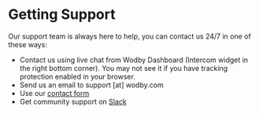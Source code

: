 # Getting Support

Our support team is always here to help, you can contact us 24/7 in one of these ways:

* Contact us using live chat from Wodby Dashboard (Intercom widget in the right bottom corner). You may not see it if you have tracking protection enabled in your browser. 
* Send us an email to support [at] wodby.com
* Use our [contact form](https://wodby.wufoo.com/forms/contact-us/)
* Get community support on [Slack](https://slack.wodby.com/)